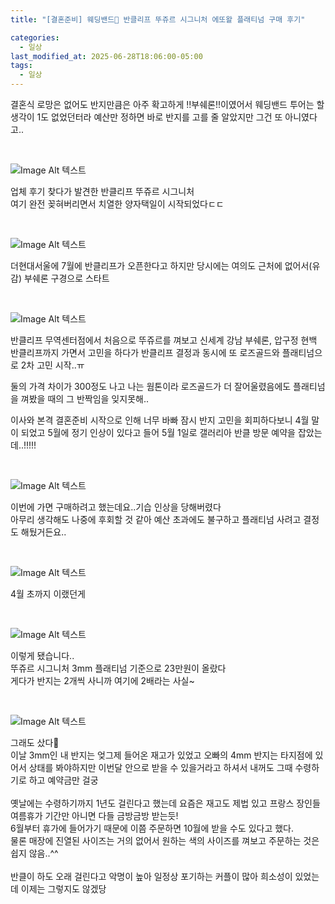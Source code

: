 ```yaml
---
title: "[결혼준비] 웨딩밴드💍 반클리프 뚜쥬르 시그니처 에또왈 플래티넘 구매 후기"

categories:
  - 일상
last_modified_at: 2025-06-28T18:06:00-05:00
tags:
  - 일상
---
```


결혼식 로망은 없어도 반지만큼은 아주 확고하게 !!부쉐론!!이였어서 웨딩밴드 투어는 할 생각이 1도 없었던터라 예산만 정하면  바로 반지를 고를 줄 알았지만 그건 또 아니였다고..

<br>

![Image Alt 텍스트](/assets/img/review/20250628/24.jpg) <br>

업체 후기 찾다가 발견한 반클리프 뚜쥬르 시그니처 <br>
여기 완전 꽂혀버리면서 치열한 양자택일이 시작되었다ㄷㄷ <br>

<br>

![Image Alt 텍스트](/assets/img/review/20250628/26.JPG) <br>

더현대서울에 7월에 반클리프가 오픈한다고 하지만 당시에는 여의도 근처에 없어서(유감) 부쉐론 구경으로 스타트 <br>

<br>

![Image Alt 텍스트](/assets/img/review/20250628/25.JPG) <br>

반클리프 무역센터점에서 처음으로 뚜쥬르를 껴보고 신세계 강남 부쉐론, 압구정 현백 반클리프까지 가면서 고민을 하다가 반클리프 결정과 동시에 또 로즈골드와 플래티넘으로 2차 고민 시작..ㅠ <br>

둘의 가격 차이가 300정도 나고 나는 웜톤이라 로즈골드가 더 잘어울렸음에도 플래티넘을 껴봤을 때의 그 반짝임을 잊지못해.. <br>

이사와 본격 결혼준비 시작으로 인해 너무 바빠 잠시 반지 고민을 회피하다보니 4월 말이 되었고 5월에 정기 인상이 있다고 들어 5월 1일로 갤러리아 반클 방문 예약을 잡았는데..!!!!! <br>

<br>

![Image Alt 텍스트](/assets/img/review/20250628/21.JPG) <br>

이번에 가면 구매하려고 했는데요..기습 인상을 당해버렸다 <br>
아무리 생각해도 나중에 후회할 것 같아 예산 초과에도 불구하고 플래티넘 사려고 결정도 해뒀거든요.. <br>

<br>

![Image Alt 텍스트](/assets/img/review/20250628/22.JPG) <br>

4월 초까지 이랬던게 <br>

<br>

![Image Alt 텍스트](/assets/img/review/20250628/23.JPG) <br>

이렇게 됐습니다.. <br>
뚜쥬르 시그니처 3mm 플래티넘 기준으로 23만원이 올랐다 <br>
게다가 반지는 2개씩 사니까 여기에 2배라는 사실~ <br>

<br>

![Image Alt 텍스트](/assets/img/review/20250628/1.JPG) <br>

그래도 샀다🥹 <br>
이날 3mm인 내 반지는 엊그제 들어온 재고가 있었고 오빠의 4mm 반지는 타지점에 있어서 상태를 봐야하지만 이번달 안으로 받을 수 있을거라고 하셔서 내꺼도 그때 수령하기로 하고 예약금만 걸궁 <br>
<br>
옛날에는 수령하기까지 1년도 걸린다고 했는데 요즘은 재고도 제법 있고 프랑스 장인들 여름휴가 기간만 아니면 다들 금방금방 받는듯! <br>
6월부터 휴가에 들어가기 때문에 이쯤 주문하면 10월에 받을 수도 있다고 했다. <br>
물론 매장에 진열된 사이즈는 거의 없어서 원하는 색의 사이즈를 껴보고 주문하는 것은 쉽지 않음..^^ <br>
<br>
반클이 하도 오래 걸린다고 악명이 높아 일정상 포기하는 커플이 많아 희소성이 있었는데 이제는 그렇지도 않겠당 <br>

